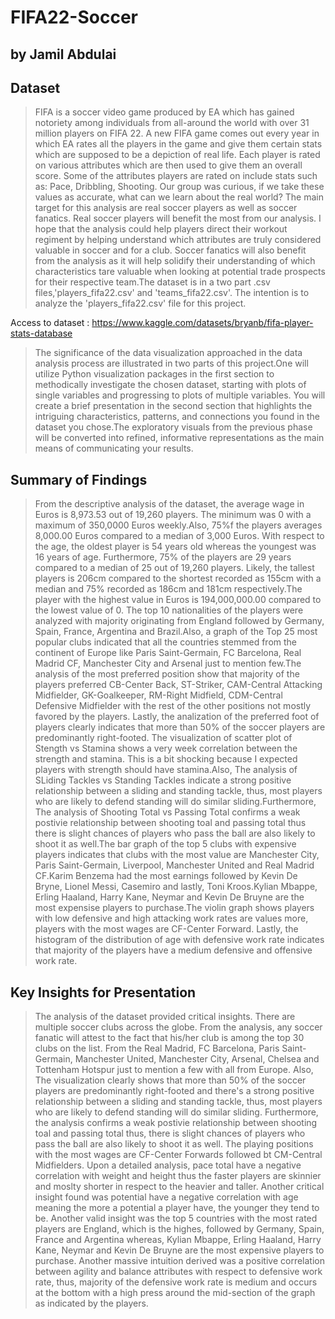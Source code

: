 # FIFA22-Soccer
## by Jamil Abdulai



## Dataset

>FIFA is a soccer video game produced by EA which has gained notoriety among individuals from all-around the world with over 31 million players on FIFA 22. A new FIFA game comes out every year in which EA rates all the players in the game and give them certain stats which are supposed to be a depiction of real life. Each player is rated on various attributes which are then used to give them an overall score. Some of the attributes players are rated on include stats such as: Pace, Dribbling, Shooting. Our group was curious, if we take these values as accurate, what can we learn about the real world? The main target for this analysis are real soccer players as well as soccer fanatics. Real soccer players will benefit the most from our analysis. I hope that the analysis could help players direct their workout regiment by helping understand which attributes are truly considered valuable in soccer and for a club. Soccer fanatics will also benefit from the analysis as it will help solidify their understanding of which characteristics tare valuable when looking at potential trade prospects for their respective team.The dataset is in a two part .csv files,'players_fifa22.csv' and 'teams_fifa22.csv'. The intention is to analyze the 'players_fifa22.csv' file for this project.

Access to dataset : https://www.kaggle.com/datasets/bryanb/fifa-player-stats-database

>The significance of the data visualization approached in the data analysis process are illustrated in two parts of this project.One will utilize Python visualization packages in the first section to methodically investigate the chosen dataset, starting with plots of single variables and progressing to plots of multiple variables. You will create a brief presentation in the second section that highlights the intriguing characteristics, patterns, and connections you found in the dataset you chose.The exploratory visuals from the previous phase will be converted into refined, informative representations as the main means of communicating your results. 


## Summary of Findings

> From the descriptive analysis of the dataset, the average wage in Euros is 8,973.53 out of 19,260 players. The minimum was 0 with a maximum of 350,0000 Euros weekly.Also, 75%f the players averages 8,000.00 Euros compared to a median of 3,000 Euros. With respect to the age, the oldest player is 54 years old whereas the youngest was 16 years of age. Furthermore, 75% of the players are 29 years compared to a median of 25 out of 19,260 players. Likely, the tallest players is 206cm compared to the shortest recorded as 155cm with a median and 75% recorded as 186cm and 181cm respectively.The player with the highest value in Euros is 194,000,000.00 compared to the lowest value of 0. 
> The top 10 nationalities of the players were analyzed with majority originating from England followed by Germany, Spain, France, Argentina and Brazil.Also, a graph of the Top 25 most popular clubs indicated that all the countries stemmed from the continent of Europe like Paris Saint-Germain, FC Barcelona, Real Madrid CF, Manchester City and Arsenal just to mention few.The analysis of the most preferred position show that majority of the players preferred CB-Center Back, ST-Striker, CAM-Central Attacking Midfielder, GK-Goalkeeper, RM-Right Midfield, CDM-Central Defensive Midfielder with the rest of the other positions not mostly favored by the players. Lastly, the analization of the preferred foot of players clearly indicates that more than 50% of the soccer players are predominantly right-footed.
> The visualization of scatter plot of Stength vs Stamina shows a very week correlation between the strength and stamina. This is a bit shocking because I expected players with strength should have stamina.Also, The analysis of SLiding Tackles vs Standing Tackles indicate a strong positive relationship between a sliding and standing tackle, thus, most players who are likely to defend standing will do similar sliding.Furthermore, The analysis of Shooting Total vs Passing Total confirms a weak postivie relationship between shooting toal and passing total thus there is slight chances of players who pass the ball are also likely to shoot it as well.The bar graph of the top 5 clubs with expensive players indicates that clubs with the most value are Manchester City, Paris Saint-Germain, Liverpool, Manchester United and Real Madrid CF.Karim Benzema had the most earnings followed by Kevin De Bryne, Lionel Messi, Casemiro and lastly, Toni Kroos.Kylian Mbappe, Erling Haaland, Harry Kane, Neymar and Kevin De Bruyne are the most expensise players to purchase.The violin graph shows players with low defensive and high attacking work rates are values more, players with the most wages are CF-Center Forward.
Lastly, the histogram of the distribution of age with defensive work rate indicates that majority of the players have a medium defensive and offensive work rate.



## Key Insights for Presentation

> The analysis of the dataset provided critical insights. There are multiple soccer clubs across the globe. From the analysis, any soccer fanatic will attest to the fact that his/her club is among the top 30 clubs on the list. From the Real Madrid, FC Barcelona, Paris Saint-Germain, Manchester United, Manchester City, Arsenal, Chelsea and Tottenham Hotspur just to mention a few with all from Europe.
Also, The visualization clearly shows that more than 50% of the soccer players are predominantly right-footed and there's a strong positive relationship between a sliding and standing tackle, thus, most players who are likely to defend standing will do similar sliding. Furthermore, the analysis confirms a weak postivie relationship between shooting toal and passing total thus, there is slight chances of players who pass the ball are also likely to shoot it as well. The playing positions with the most wages are CF-Center Forwards followed bt CM-Central Midfielders. Upon a detailed analysis, pace total have a negative correlation with weight and height thus the faster players are skinnier and moslty shorter in respect to the heavier and taller. Another critical insight found was potential have a negative correlation with age meaning the more a potential a player have, the younger they tend to be. Another valid insight was the top 5 countries with the most rated players are England, which is the highes, followed by Germany, Spain, France and Argentina whereas, Kylian Mbappe, Erling Haaland, Harry Kane, Neymar and Kevin De Bruyne are the most expensive players to purchase. Another massive intuition derived was a positive correlation between agility and balance attributes with respect to defensive work rate, thus, majority of the defensive work rate is medium and occurs at the bottom with a high press around the mid-section of the graph as indicated by the players.
